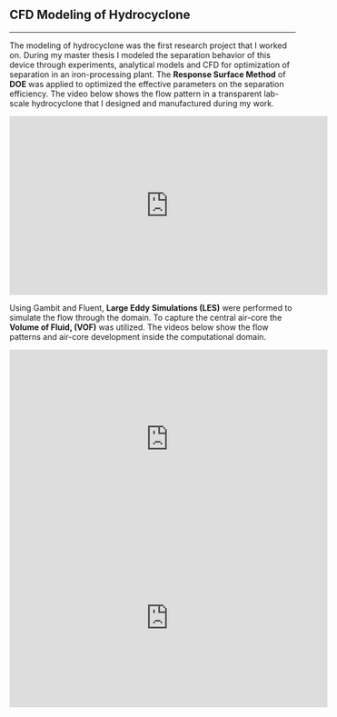 ## CFD Modeling of Hydrocyclone
---

The modeling of hydrocyclone was the first research project that I worked on. During my master thesis I modeled the separation behavior of this device through experiments, analytical models and CFD for optimization of separation in an iron-processing plant. The **Response Surface Method** of **DOE** was applied to optimized the effective parameters on the separation efficiency. The video below shows the flow pattern in a transparent lab-scale hydrocyclone that I designed and manufactured during my work.

<iframe width="560" height="315" src="https://www.youtube.com/embed/OPKIcug0zl8" frameborder="0" allow="accelerometer; autoplay; encrypted-media; gyroscope; picture-in-picture" allowfullscreen></iframe>

Using Gambit and Fluent, **Large Eddy Simulations (LES)** were performed to simulate the flow through the domain. To capture the central air-core the **Volume of Fluid, (VOF)** was utilized. The videos below show the flow patterns and air-core development inside the computational domain.

<iframe width="560" height="315" src="https://www.youtube.com/embed/CnoQ9Mg8EhE" frameborder="0" allow="accelerometer; autoplay; encrypted-media; gyroscope; picture-in-picture" allowfullscreen></iframe>

<iframe width="560" height="315" src="https://www.youtube.com/embed/HLoUMNbHOag" frameborder="0" allow="accelerometer; autoplay; encrypted-media; gyroscope; picture-in-picture" allowfullscreen></iframe>




